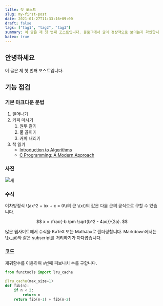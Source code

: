 ```yaml
---
title: 첫 포스트
slug: my-first-post
date: 2021-01-27T11:33:16+09:00
draft: false
tags: ["tag1", "tag2", "tag3"]
summary: 이 글은 제 첫 번째 포스트입니다. 블로그에서 글이 정상적으로 보이는지 확인합니다.
katex: true
---
```


## 안녕하세요

이 글은 제 첫 번째 포스트입니다.

## 기능 점검

### 기본 마크다운 문법

1. 일어나기
2. 커피 마시기
   1. 원두 갈기
   2. 물 끓이기
   3. 커피 내리기
3. 책 읽기
   - [Introduction to Algorithms](https://mitpress.mit.edu/books/introduction-algorithms-third-edition)
   - [C Programming: A Modern Approach](http://knking.com/books/c2/)

### 사진

![새](/img/quarter.png)

### 수식

이차방정식 \\(ax^2 + bx + c = 0\\)의 근 \\(x\\)의 값은 다음 근의 공식으로 구할 수 있습니다.

$$ x = \frac{-b \pm \sqrt{b^2 - 4ac}}{2a}. $$

많은 웹사이트에서 수식을 KaTeX 또는 MathJax로 렌더링합니다. Markdown에서는 \\(x_a\\)와 같은 subscript를 처리하기가 까다롭습니다.

### 코드

재귀함수를 이용하여 `n`번째 피보나치 수를 구합니다.

```python
from functools import lru_cache

@lru_cache(max_size=1)
def fib(n):
    if n < 2:
        return n
    return fib(n-1) + fib(n-2)
```
